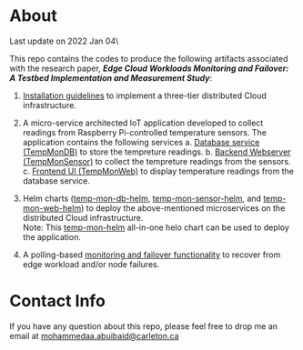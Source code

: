 # About
Last update on 2022 Jan 04\

This repo contains the codes to produce the following artifacts associated with the research paper, ***Edge Cloud Workloads Monitoring and Failover: A Testbed  Implementation and Measurement Study***: 

1. [Installation guidelines](https://github.com/MohammedAbuibaid/Stx_DCI_Failover/blob/master/Installation_Guidelines) to implement a three-tier distributed Cloud infrastructure. 

2. A micro-service architected IoT application developed to collect readings from Raspberry Pi-controlled temperature sensors. The application contains the following services
  a. [Database service (TempMonDB)](https://github.com/MohammedAbuibaid/Stx_DCI_Failover/tree/master/TempMonDB) to store the tempreture readings.
  b. [Backend Webserver (TempMonSensor)](https://github.com/MohammedAbuibaid/Stx_DCI_Failover/tree/master/TempMonSensor) to collect the tempreture readings from the sensors.
  c. [Frontend UI (TempMonWeb)](https://github.com/MohammedAbuibaid/Stx_DCI_Failover/tree/master/TempMonWeb) to display temperature readings from the database service.

2. Helm charts ([temp-mon-db-helm](https://github.com/MohammedAbuibaid/Stx_DCI_Failover/tree/master/temp-mon-db-helm), [temp-mon-sensor-helm](https://github.com/MohammedAbuibaid/Stx_DCI_Failover/tree/master/temp-mon-sensor-helm), and [temp-mon-web-helm](https://github.com/MohammedAbuibaid/Stx_DCI_Failover/tree/master/temp-mon-web-helm)) to deploy the above-mentioned microservices on the distributed Cloud infrastructure.\
Note: This [temp-mon-helm](https://github.com/MohammedAbuibaid/Stx_DCI_Failover/tree/master/temp-mon) all-in-one helo chart can be used to deploy the application.

3. A polling-based [monitoring and failover functionality](https://github.com/MohammedAbuibaid/Stx_DCI_Failover/blob/master/monitor.py) to recover from edge workload and/or node failures.

# Contact Info
If you have any question about this repo, please feel free to drop me an email at mohammedaa.abuibaid@carleton.ca

